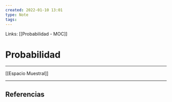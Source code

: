 ```yaml
---
created: 2022-01-10 13:01
type: Note
tags:
---
```


Links: [[Probabilidad - MOC]]

# Probabilidad
---

[[Espacio Muestral]]

---

## Referencias
